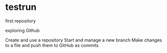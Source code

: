 # testrun

first repository 

exploring Github 

Create and use a repository
Start and manage a new branch
Make changes to a file and push them to GitHub as commits
